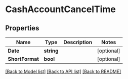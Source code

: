 # CashAccountCancelTime

## Properties

Name | Type | Description | Notes
------------ | ------------- | ------------- | -------------
**Date** | **string** |  | [optional] 
**ShortFormat** | **bool** |  | [optional] 

[[Back to Model list]](../README.md#documentation-for-models) [[Back to API list]](../README.md#documentation-for-api-endpoints) [[Back to README]](../README.md)


